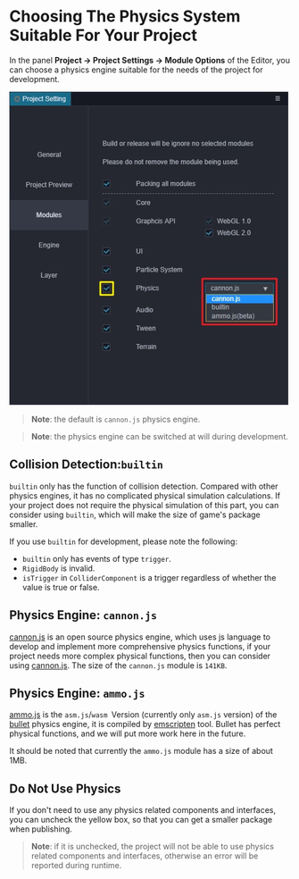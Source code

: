 # Choosing The Physics System Suitable For Your Project

In the panel **Project -> Project Settings -> Module Options** of the Editor, you can choose a physics engine suitable for the needs of the project for development.

![Physics Engine Options](img/physics-module.jpg)

> **Note**: the default is `cannon.js` physics engine.

> **Note**: the physics engine can be switched at will during development.

## Collision Detection:`builtin`

`builtin` only has the function of collision detection. Compared with other physics engines, it has no complicated physical simulation calculations. If your project does not require the physical simulation of this part, you can consider using `builtin`, which will make the size of game's package smaller.

If you use `builtin` for development, please note the following:

- `builtin` only has events of type `trigger`.
- `RigidBody` is invalid.
- `isTrigger` in `ColliderComponent` is a trigger regardless of whether the value is true or false.

## Physics Engine: `cannon.js`

[cannon.js](https://github.com/cocos-creator/cannon.js) is an open source physics engine, which uses js language to develop and implement more comprehensive physics functions, if your project needs more complex physical functions, then you can consider using [cannon.js](https://github.com/cocos-creator/cannon.js). The size of the `cannon.js` module is `141KB`.

## Physics Engine: `ammo.js`

[ammo.js](https://github.com/cocos-creator/ammo.js) is the `asm.js`/`wasm `Version (currently only `asm.js` version) of the [bullet](https://github.com/bulletphysics/bullet3) physics engine, it is compiled by [emscripten](https://github.com/emscripten-core/emscripten) tool. Bullet has perfect physical functions, and we will put more work here in the future.

It should be noted that currently the `ammo.js` module has a size of about 1MB.

## Do Not Use Physics

If you don't need to use any physics related components and interfaces, you can uncheck the yellow box, so that you can get a smaller package when publishing.

> **Note**: if it is unchecked, the project will not be able to use physics related components and interfaces, otherwise an error will be reported during runtime.

<!-- ## Expand the physical backend -->
